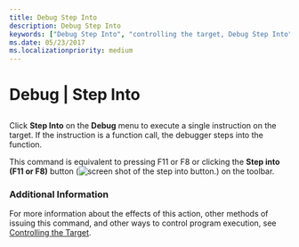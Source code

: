 ```yaml
---
title: Debug Step Into
description: Debug Step Into
keywords: ["Debug Step Into", "controlling the target, Debug Step Into"]
ms.date: 05/23/2017
ms.localizationpriority: medium
---
```


# Debug | Step Into


## <span id="ddk_debug_step_into_dbg"></span><span id="DDK_DEBUG_STEP_INTO_DBG"></span>


Click **Step Into** on the **Debug** menu to execute a single instruction on the target. If the instruction is a function call, the debugger steps into the function.

This command is equivalent to pressing F11 or F8 or clicking the **Step into (F11 or F8)** button (![screen shot of the step into button.](images/tbinto.png)) on the toolbar.

### <span id="additional_information"></span><span id="ADDITIONAL_INFORMATION"></span>Additional Information

For more information about the effects of this action, other methods of issuing this command, and other ways to control program execution, see [Controlling the Target](controlling-the-target.md).

 

 





